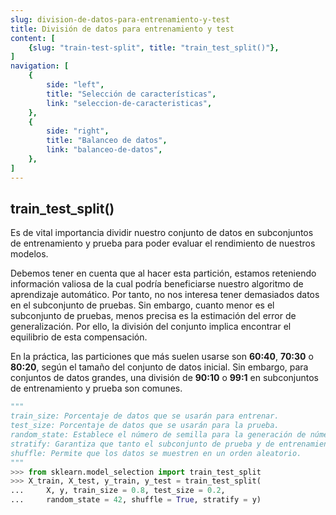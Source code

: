 ```yaml
---
slug: division-de-datos-para-entrenamiento-y-test
title: División de datos para entrenamiento y test
content: [
	{slug: "train-test-split", title: "train_test_split()"},
]
navigation: [
	{
		side: "left",
		title: "Selección de características",
		link: "seleccion-de-caracteristicas",
	},
	{
		side: "right",
		title: "Balanceo de datos",
		link: "balanceo-de-datos",
	},
]
---
```


## train_test_split()

Es de vital importancia dividir nuestro conjunto de datos en subconjuntos de entrenamiento y prueba para poder evaluar el rendimiento de nuestros modelos.

Debemos tener en cuenta que al hacer esta partición, estamos reteniendo información valiosa de la cual podría beneficiarse nuestro algoritmo de aprendizaje automático. Por tanto, no nos interesa tener demasiados datos en el subconjunto de pruebas. Sin embargo, cuanto menor es el subconjunto de pruebas, menos precisa es la estimación del error de generalización. Por ello, la división del conjunto implica encontrar el equilibrio de esta compensación.

En la práctica, las particiones que más suelen usarse son **60:40**, **70:30** o **80:20**, según el tamaño del conjunto de datos inicial. Sin embargo, para conjuntos de datos grandes, una división de **90:10** o **99:1** en subconjuntos de entrenamiento y prueba son comunes.

```python
"""
train_size: Porcentaje de datos que se usarán para entrenar.
test_size: Porcentaje de datos que se usarán para la prueba.
random_state: Establece el número de semilla para la generación de números aleatorios.
stratify: Garantiza que tanto el subconjunto de prueba y de entrenamiento tengan las mismas proporciones de clases.
shuffle: Permite que los datos se muestren en un orden aleatorio.
"""
>>> from sklearn.model_selection import train_test_split
>>> X_train, X_test, y_train, y_test = train_test_split(
...		X, y, train_size = 0.8, test_size = 0.2,
...		random_state = 42, shuffle = True, stratify = y)
```